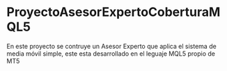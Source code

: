 # ProyectoAsesorExpertoCoberturaMQL5
En este proyecto se contruye un Asesor Experto que aplica el sistema de media móvil simple, este esta desarrollado en el leguaje MQL5 propio de MT5
